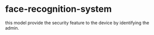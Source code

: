 # face-recognition-system
this model provide the security feature to the device by identifying the admin.
